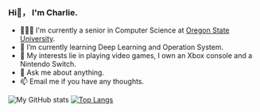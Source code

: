 ### Hi👋， I'm Charlie.

- 👨🏽‍💻 I'm currently a senior in Computer Science at [Oregon State University](https://oregonstate.edu).
- 🌱 I’m currently learning Deep Learning and Operation System.
- 🤔 My interests lie in playing video games, I own an Xbox console and a Nintendo Switch.
- 💬 Ask me about anything.
- 📫 Email me if you have any thoughts.
<!--### My GitHub Contributions: 
![](https://raw.githubusercontent.com/JiuChen0/JiuChen0/main/assets/github-contribution-grid-snake.svg)-->
![My GitHub stats](https://github-readme-stats.vercel.app/api?username=JiuChen0&show_icons=true&theme=default)
[![Top Langs](https://github-readme-stats.vercel.app/api/top-langs/?username=JiuChen0&layout=compact)](https://github.com/JiuChen0/github-readme-stats)
<!--
**JiuChen0/JiuChen0** is a ✨ _special_ ✨ repository because its `README.md` (this file) appears on your GitHub profile.

Here are some ideas to get you started:

- 🔭 I’m currently working on ...
- 🌱 I’m currently learning ...
- 👯 I’m looking to collaborate on ...
- 🤔 I’m looking for help with ...
- 💬 Ask me about ...
- 📫 How to reach me: ...
- 😄 Pronouns: ...
- ⚡ Fun fact: ...
-->
